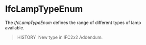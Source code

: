 IfcLampTypeEnum
===============

The _IfcLampTypeEnum_ defines the range of different types of lamp available.

> HISTORY&nbsp; New type in IFC2x2 Addendum.
